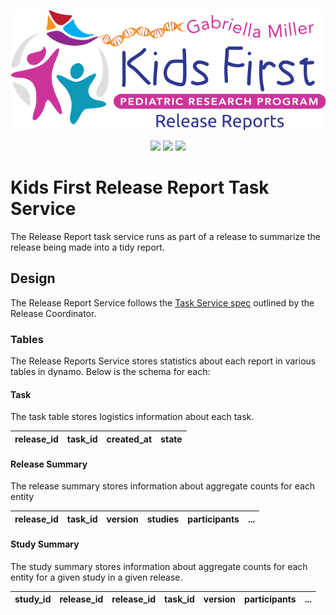 <p align="center">
  <img src="docs/release_reports_logo.png" alt="Release Reports">
</p>
<p align="center">
  <a herf="https://github.com/kids-first/kf-task-release-reports/blob/master/LICENSE"><img src="https://img.shields.io/github/license/kids-first/kf-task-release-reports.svg?style=for-the-badge"></a>
  <a href="https://circleci.com/gh/kids-first/kf-task-release-reports"><img src="https://img.shields.io/circleci/project/github/kids-first/kf-task-release-reports/master.svg?style=for-the-badge"></a>
  <a href="https://app.codacy.com/app/kids-first/kf-task-release-reports/dashboard"><img src="https://img.shields.io/codacy/grade/0de29994bc124aa98971d985aaadf5ea/master.svg?style=for-the-badge"></a>
</p>

# Kids First Release Report Task Service

The Release Report task service runs as part of a release to summarize the
release being made into a tidy report.


## Design

The Release Report Service follows the [Task Service spec](https://kids-first.github.io/kf-api-release-coordinator/docs/task.html)
outlined by the Release Coordinator.

### Tables

The Release Reports Service stores statistics about each report in various tables in dynamo. Below is the schema for each:

#### Task

The task table stores logistics information about each task.

| release_id | task_id | created_at | state |
|------------|---------|------------|-------|


#### Release Summary

The release summary stores information about aggregate counts for each entity

| release_id | task_id | version | studies | participants | ... |
|------------|---------|---------|---------|--------------|-----|


#### Study Summary

The study summary stores information about aggregate counts for each entity for a given study in a given release.

| study_id | release_id| release_id | task_id | version | participants | ... |
|----------|-----------|------------|---------|---------|--------------|-----|
